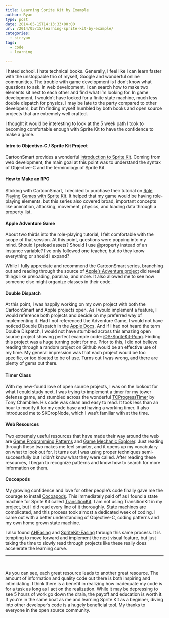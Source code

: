 ```yaml
---
title: Learning Sprite Kit by Example
author: Ryan
type: post
date: 2014-05-15T14:13:33+00:00
url: /2014/05/15/learning-sprite-kit-by-example/
categories:
  - sirryan
tags:
  - code
  - learning

---
```

I hated school. I hate technical books. Generally, I feel like I can learn faster with the unstoppable trio of myself, Google and wonderful online communities. The trouble with game development is I don&#8217;t know what questions to ask. In web development, I can search how to make two elements sit next to each other and find what I&#8217;m looking for. In game development, I wouldn&#8217;t have looked for a finite state machine, much less double dispatch for physics. I may be late to the party compared to other developers, but I&#8217;m finding myself humbled by both books and open source projects that are extremely well crafted.

<!--more-->

I thought it would be interesting to look at the 5 week path I took to becoming comfortable enough with Sprite Kit to have the confidence to make a game.

#### Intro to Objective-C / Sprite Kit Project

CartoonSmart provides a wonderful <a href="http://www.cartoonsmartcode.com/sprite_kit_video_tutorials.php5" target="_blank">introduction to Sprite Kit</a>. Coming from web development, the main goal at this point was to understand the syntax of Objective-C and the terminology of Sprite Kit.

#### How to Make an RPG

Sticking with CartoonSmart, I decided to purchase their tutorial on <a href="http://www.cartoonsmartcode.com/sprite_kit_rpg_tutorials1.php5" target="_blank">Role Playing Games with Sprite Kit</a>. It helped that my game would be having role-playing elements, but this series also covered broad, important concepts like animation, attacking, movement, physics, and loading data through a property list.

#### Apple Adventure Game

About two thirds into the role-playing tutorial, I felt comfortable with the scope of that session. At this point, questions were popping into my mind. Should I preload assets? Should I use @property instead of an instance variable? I&#8217;ve only followed one teacher, but do they know everything or should I expand?

While I fully appreciate and recommend the CartoonSmart series, branching out and reading through the source of <a href="https://developer.apple.com/library/ios/documentation/GraphicsAnimation/Conceptual/CodeExplainedAdventure/AQuickTouroftheProject/AQuickTouroftheProject.html" target="_blank">Apple&#8217;s Adventure project</a> did reveal things like preloading, parallax, and more. It also allowed me to see how someone else might organize classes in their code.

#### Double Dispatch

At this point, I was happily working on my own project with both the CartoonSmart and Apple projects open. As I would implement a feature, I would reference both projects and decide on my preferred way of implementing it. Had I not referenced the Adventure Game, I would not have noticed Double Dispatch in the <a href="https://developer.apple.com/library/ios/documentation/GraphicsAnimation/Conceptual/SpriteKit_PG/Physics/Physics.html#//apple_ref/doc/uid/TP40013043-CH6-SW17" target="_blank">Apple Docs</a>. And if I had not heard the term Double Dispatch, I would not have stumbled across this amazing open source project showing perfect example code: <a href="https://github.com/kouky/iOS-SpriteKit-Pong" target="_blank">iOS-SpriteKit-Pong</a>. Finding this project was a huge turning point for me. Prior to this, I did not believe reading through a random project on Github would be an effective use of my time. My general impression was that each project would be too specific, or too bloated to be of use. Turns out I was wrong, and there are plenty of gems out there.

#### Timer Class

With my new-found love of open source projects, I was on the lookout for what I could study next. I was trying to implement a timer for my tower defense game, and stumbled across the wonderful [TCProgressTimer][1] by Tony Chamblee. His code was clean and easy to read. It took less than an hour to modify it for my code base and having a working timer. It also introduced me to SKCropNode, which I was&#8217;t familiar with at the time.

#### Web Resources

Two extremely useful resources that have made their way around the web are <a href="http://gameprogrammingpatterns.com" target="_blank">Game Programming Patterns</a> and <a href="http://gamemechanicexplorer.com" target="_blank">Game Mechanic Explorer</a>. Just reading through these two makes me feel smarter, and it opens up my vocabulary on what to look out for. It turns out I was using proper techniques semi-successfully but I didn&#8217;t know what they were called. After reading these resources, I began to recognize patterns and know how to search for more information on them.

#### Cocoapods

My growing confidence and love for other people&#8217;s code finally gave me the courage to install <a href="http://cocoapods.org" target="_blank">Cocoapods</a>. This immediately paid off as I found a state machine for Sprite Kit called <a href="https://github.com/blakewatters/TransitionKit" target="_blank">TransitionKit</a>. I am not using TransitionKit in my project, but I did read every line of it thoroughly. State machines are complicated, and this process took almost a dedicated week of coding. I came out with a better understanding of Objective-C, coding patterns and my own home grown state machine.

I also found <a href="https://github.com/warrenm/AHEasing" target="_blank">AHEasing</a> and <a href="https://github.com/buddingmonkey/SpriteKit-Easing" target="_blank">SpriteKit-Easing</a> through this same process. It is tempting to move forward and implement the next visual feature, but just taking the time to slowly read through projects like these really does accelerate the learning curve.

<hr class="dots" />

&nbsp;

As you can see, each great resource leads to another great resource. The amount of information and quality code out there is both inspiring and intimidating. I think there is a benefit in realizing how inadequate my code is for a task as long as I act on the realization. While it may be depressing to see 5 hours of work go down the drain, the payoff and education is worth it. If you&#8217;re in the same boat as me and learning Sprite Kit as a beginner, diving into other developer&#8217;s code is a hugely beneficial tool. My thanks to everyone in the open source community.

 [1]: http://tonychamblee.com/2013/11/18/tcprogresstimer-a-spritekit-progress-timer/